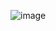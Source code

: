 ![image](https://github.com/zakaria0101echifaouy/Linux-Shell-HackerRank/assets/108145379/389a6dbd-0a22-4415-ab2d-3ded7c82d6c0)
